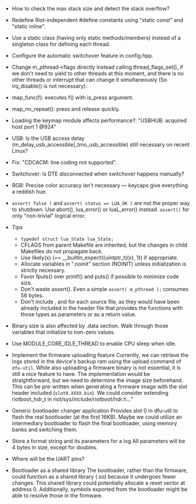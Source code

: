 * How to check the max stack size and detect the stack overflow?

* Redefine Riot-independent #define constants using "static const" and "static inline".

* Use a static class (having only static methods/members) instead of a singleton class for defining each thread.

* Configure the automatic switchover feature in config.hpp.

* Change m_pthread->flags directly instead calling thread_flags_set(), if we don't need to yield to other threads at this moment, and there is no other threads or interrupt that can change it simultaneously (So irq_disable() is not necessary).

* map_func(f): executes f() with is_press argument.
* map_no_repeat(): press and release quickly.
* Loading the keymap module affects performance?: "USBHUB: acquired host port 1 @924"

* USB: Is the USB access delay (m_delay_usb_accessible|_tmo_usb_accessible) still necessary on recent Linux?

* Fix: "CDCACM: line coding not supported".

* Switchover: Is DTE disconnected when switchover happens manually?

* RGB: Precise color accuracy isn't necessary — keycaps give everything a reddish hue.

* `assert( false )` and `assert( status == LUA_OK )` are not the proper way to shutdown. Use abort(), lua_error() or luaL_error() instead.
  `assert()` for only "non-trivial" logical error.

* Tips
  - `typedef struct lua_State lua_State;`
  - CFLAGS from parent Makefile are inherited, but the changes in child Makefiles do not propagate back.
  - Use likely(x) (== __builtin_expect((uintptr_t)(x), 1)) if appropriate.
  - Allocate variables in ".noinit" section (NOINIT) unless initialization is strictly necessary.
  - Favor fputs() over printf() and puts() if possible to minimize code size.
  - Don't waste assert(). Even a simple `assert( m_pthread );` consumes 56 bytes.
  - Don't include <cstdbool>, <cstddef> and <cstdint> for each source file, as they would
    have been already included in the header file that provides the functions with those
    types as parameters or as a return value.

* Binary size is also affected by .data section. Walk through those variables that initialize to non-zero values.

* Use MODULE_CORE_IDLE_THREAD to enable CPU sleep when idle.

* Implement the firmware uploading feature
  Currently, we can retrieve the logs stored in the device's backup ram using the upload command of `dfu-util`. While also uploading a firmware binary is not essential, it is still a nice feature to have. The implementation would be straightforward, but we need to determine the image size beforehand. This can be pre-written when generating a firmware image with the slot header included (`slot0.XXXX.bin`). We could consider extending riotboot_hdr_t in riot/sys/include/riotboot/hdr.h..."

* Generic bootloader changer application
  Provides slot 0 in dfu-util to flash the real bootloader (at the first 16KB).
  Maybe we could utilize an intermediary bootloader to flash the final bootloader, using memory banks and switching them.

* Store a format string and its parameters for a log
  All parameters will be 4 bytes in size, except for doubles.

* Where will be the UART pins?

* Bootloader as a shared library
  The bootloader, rather than the firmware, could function as a shared library (.so) because it undergoes fewer changes. This shared library could potentially allocate a reset vector at address 0. Additionally, symbols exported from the bootloader might be able to resolve those in the firmware.
